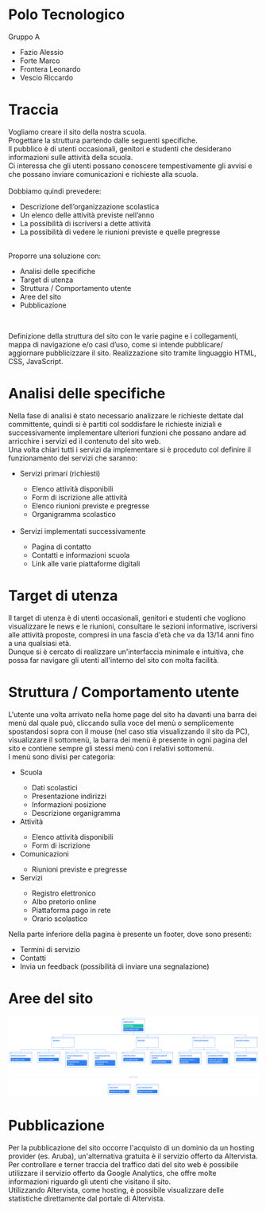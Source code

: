 # Polo Tecnologico
Gruppo A
<ul>
  <li>Fazio Alessio</li>
  <li>Forte Marco</li>
  <li>Frontera Leonardo</li>
  <li>Vescio Riccardo</li>
</ul>

# Traccia

Vogliamo creare il sito della nostra scuola.
<br>
Progettare la struttura partendo dalle seguenti specifiche.
<br>
Il pubblico è di utenti occasionali, genitori e studenti che desiderano informazioni sulle attività della scuola.
<br>
Ci interessa che gli utenti possano conoscere tempestivamente gli avvisi e che possano inviare comunicazioni e richieste alla scuola.
<br><br>
Dobbiamo quindi prevedere:

<ul>
  <li>Descrizione dell’organizzazione scolastica</li>
  <li>Un elenco delle attività previste nell’anno</li>
  <li>La possibilità di iscriversi a dette attività</li>
  <li>La possibilità di vedere le riunioni previste e quelle pregresse</li>
</ul>
<br>
Proporre una soluzione con:

<ul>
  <li>Analisi delle specifiche</li>
  <li>Target di utenza</li>
  <li>Struttura / Comportamento utente</li>
  <li>Aree del sito</li>
  <li>Pubblicazione</li>
</ul>

<br>

Definizione della struttura del sito con le varie pagine e i collegamenti, mappa di navigazione e/o casi d’uso, come si intende pubblicare/ aggiornare pubblicizzare il sito.
Realizzazione sito tramite linguaggio HTML, CSS, JavaScript.

# Analisi delle specifiche

Nella fase di analisi è stato necessario analizzare le richieste dettate dal committente, quindi si è partiti col soddisfare le richieste iniziali e successivamente implementare ulteriori funzioni che possano andare ad arricchire i servizi ed il contenuto del sito web.
<br>
Una volta chiari tutti i servizi da implementare si è proceduto col definire il funzionamento dei servizi che saranno:

<ul>
  <li>Servizi primari (richiesti)</li>
  
  <ul>
    <li>Elenco attività disponibili</li>
    <li>Form di iscrizione alle attività</li>
    <li>Elenco riunioni previste e pregresse</li>
    <li>Organigramma scolastico</li>
  </ul>
  <br>
  <li>Servizi implementati successivamente</li>
  
  <ul>
    <li>Pagina di contatto</li>
    <li>Contatti e informazioni scuola</li>
    <li>Link alle varie piattaforme digitali</li>
  </ul>
</ul>

# Target di utenza

Il target di utenza è di utenti occasionali, genitori e studenti che vogliono visualizzare le news e le riunioni, consultare le sezioni informative, iscriversi alle attività proposte, compresi in una fascia d'età che va da 13/14 anni fino a una qualsiasi età.
<br>
Dunque si è cercato di realizzare un'interfaccia minimale e intuitiva, che possa far navigare gli utenti all'interno del sito con molta facilità.

# Struttura / Comportamento utente

L'utente una volta arrivato nella home page del sito ha davanti una barra dei menù dal quale può, cliccando sulla voce del menù o semplicemente spostandosi sopra con il mouse (nel caso stia visualizzando il sito da PC), visualizzare il sottomenù, la barra dei menù è presente in ogni pagina del sito e contiene sempre gli stessi menù con i relativi sottomenù.
<br>
I menù sono divisi per categoria:
<ul>
  <li>Scuola</li>
  
  <ul>
    <li>Dati scolastici</li>
    <li>Presentazione indirizzi</li>
    <li>Informazioni posizione</li>
    <li>Descrizione organigramma</li>
  </ul>
  
  <li>Attività</li>
  
  <ul>
    <li>Elenco attività disponibili</li>
    <li>Form di iscrizione</li>
  </ul>
  
  <li>Comunicazioni</li>
  
  <ul>
    <li>Riunioni previste e pregresse</li>
  </ul>
  
  <li>Servizi</li>
  
  <ul>
    <li>Registro elettronico</li>
    <li>Albo pretorio online</li>
    <li>Piattaforma pago in rete</li>
    <li>Orario scolastico</li>
  </ul>
</ul>

Nella parte inferiore della pagina è presente un footer, dove sono presenti:

<ul>
  <li>Termini di servizio</li>
  <li>Contatti</li>
  <li>Invia un feedback (possibilità di inviare una segnalazione)</li>
</ul>

# Aree del sito
<img src="polotecnologico/immagini/sitemap.PNG">

# Pubblicazione

Per la pubblicazione del sito occorre l'acquisto di un dominio da un hosting provider (es. Aruba), un'alternativa gratuita è il servizio offerto da Altervista.
<br>
Per controllare e terner traccia del traffico dati del sito web è possibile utilizzare il servizio offerto da Google Analytics, che offre molte informazioni riguardo gli utenti che visitano il sito.
<br>
Utilizzando Altervista, come hosting, è possibile visualizzare delle statistiche direttamente dal portale di Altervista.
